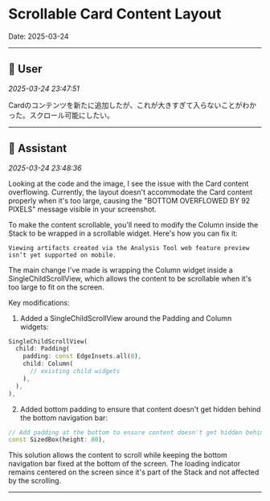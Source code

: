 # Scrollable Card Content Layout

Date: 2025-03-24

---

## 👤 User
*2025-03-24 23:47:51*

Cardのコンテンツを新たに追加したが、これが大きすぎて入らないことがわかった。スクロール可能にしたい。

---

## 🤖 Assistant
*2025-03-24 23:48:36*

Looking at the code and the image, I see the issue with the Card content overflowing. Currently, the layout doesn't accommodate the Card content properly when it's too large, causing the "BOTTOM OVERFLOWED BY 92 PIXELS" message visible in your screenshot.

To make the content scrollable, you'll need to modify the Column inside the Stack to be wrapped in a scrollable widget. Here's how you can fix it:
```
Viewing artifacts created via the Analysis Tool web feature preview isn’t yet supported on mobile.
```



The main change I've made is wrapping the Column widget inside a SingleChildScrollView, which allows the content to be scrollable when it's too large to fit on the screen. 

Key modifications:

1. Added a SingleChildScrollView around the Padding and Column widgets:
```dart
SingleChildScrollView(
  child: Padding(
    padding: const EdgeInsets.all(8),
    child: Column(
      // existing child widgets
    ),
  ),
),
```

2. Added bottom padding to ensure that content doesn't get hidden behind the bottom navigation bar:
```dart
// Add padding at the bottom to ensure content doesn't get hidden behind the bottom navigation bar
const SizedBox(height: 80),
```

This solution allows the content to scroll while keeping the bottom navigation bar fixed at the bottom of the screen. The loading indicator remains centered on the screen since it's part of the Stack and not affected by the scrolling.

---
